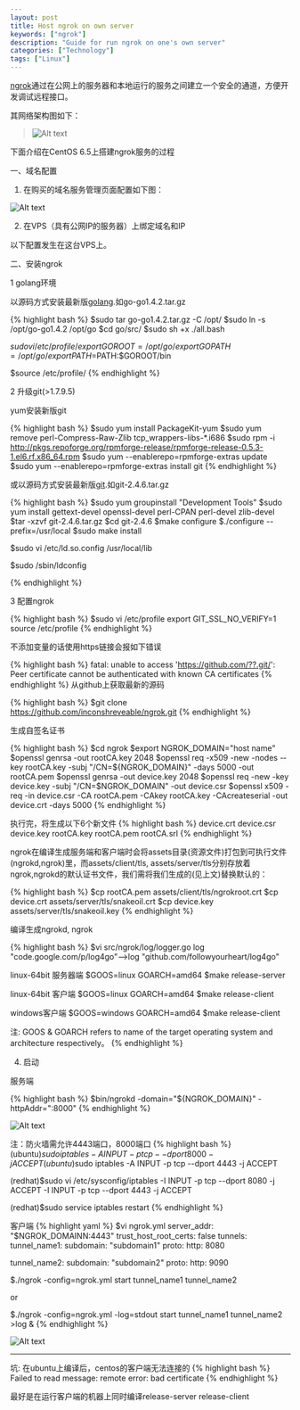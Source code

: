 ```yaml
---
layout: post
title: Host ngrok on own server
keywords: ["ngrok"]
description: "Guide for run ngrok on one's own server"
categories: ["Technology"]
tags: ["Linux"]
---
```


[ngrok](https://github.com/inconshreveable/ngrok/)通过在公网上的服务器和本地运行的服务之间建立一个安全的通道，方便开发调试远程接口。

其网络架构图如下：
> ![Alt text](https://raw.githubusercontent.com/followyourheart/followyourheart.github.io/master/images/2014-11-10-host-ngrok-on-own-server-1.png)

下面介绍在CentOS 6.5上搭建ngrok服务的过程

一、域名配置

1. 在购买的域名服务管理页面配置如下图：

![Alt text](https://raw.githubusercontent.com/followyourheart/followyourheart.github.io/master/images/2014-11-10-host-ngrok-on-own-server-2.png)

2. 在VPS（具有公网IP的服务器）上绑定域名和IP

以下配置发生在这台VPS上。

二、安装ngrok

1 golang环境

以源码方式安装最新版[golang](https://github.com/golang/go/releases/).如go-go1.4.2.tar.gz

{% highlight bash %}
$sudo tar go-go1.4.2.tar.gz -C /opt/
$sudo ln -s /opt/go-go1.4.2 /opt/go
$cd go/src/
$sudo sh +x ./all.bash

$sudo vi /etc/profile/
export GOROOT=/opt/go/
export GOPATH=/opt/go/
export PATH=$PATH:$GOROOT/bin

$source /etc/profile/
{% endhighlight %}

2 升级git(>1.7.9.5)

yum安装新版git

{% highlight bash %}
$sudo yum install PackageKit-yum
$sudo yum remove perl-Compress-Raw-Zlib tcp_wrappers-libs-*.i686
$sudo rpm -i http://pkgs.repoforge.org/rpmforge-release/rpmforge-release-0.5.3-1.el6.rf.x86_64.rpm
$sudo yum ­­--enablerepo=rpmforge­-extras update
$sudo yum ­­--enablerepo=rpmforge­-extras install git
{% endhighlight %}

或以源码方式安装最新版[git](https://github.com/git/git/releases).如git-2.4.6.tar.gz

{% highlight bash %}
$sudo yum groupinstall "Development Tools"
$sudo yum install gettext-devel openssl-devel perl-CPAN perl-devel zlib-devel
$tar -xzvf git-2.4.6.tar.gz
$cd git-2.4.6
$make configure
$./configure --prefix=/usr/local
$sudo make install

$sudo vi /etc/ld.so.config
/usr/local/lib

$sudo /sbin/ldconfig

{% endhighlight %}

3 配置ngrok

{% highlight bash %}
$sudo vi /etc/profile
export GIT_SSL_NO_VERIFY=1
source /etc/profile
{% endhighlight %}

不添加变量的话使用https链接会报如下错误

{% highlight bash %}
fatal: unable to access 'https://github.com/??.git/': Peer certificate cannot be authenticated with known CA certificates
{% endhighlight %}
从github上获取最新的源码

{% highlight bash %}
$git clone https://github.com/inconshreveable/ngrok.git
{% endhighlight %}

生成自签名证书

{% highlight bash %}
$cd ngrok
$export NGROK_DOMAIN="host name"
$openssl genrsa -out rootCA.key 2048
$openssl req ­-x509 -­new -­nodes -­key rootCA.key -­subj "/CN=${NGROK_DOMAIN}" -days 5000 ­-out rootCA.pem
$openssl genrsa -out device.key 2048
$openssl req -new -key device.key -subj "/CN=$NGROK_DOMAIN" -out device.csr
$openssl x509 -req -in device.csr -CA rootCA.pem -CAkey rootCA.key -CAcreateserial -out device.crt -days 5000
{% endhighlight %}

执行完，将生成以下6个新文件
{% highlight bash %}
device.crt
device.csr
device.key
rootCA.key
rootCA.pem
rootCA.srl
{% endhighlight %}

ngrok在编译生成服务端和客户端时会将assets目录(资源文件)打包到可执行文件(ngrokd,ngrok)里，而assets/client/tls, assets/server/tls分别存放着ngrok,ngrokd的默认证书文件，我们需将我们生成的(见上文)替换默认的：

{% highlight bash %}
$cp rootCA.pem assets/client/tls/ngrokroot.crt
$cp device.crt assets/server/tls/snakeoil.crt
$cp device.key assets/server/tls/snakeoil.key
{% endhighlight %}

编译生成ngrokd, ngrok

{% highlight bash %}
$vi src/ngrok/log/logger.go
log "code.google.com/p/log4go"-->log "github.com/followyourheart/log4go"

linux-64bit 服务器端
$GOOS=linux GOARCH=amd64
$make release-server

linux-64bit 客户端
$GOOS=linux GOARCH=amd64
$make release-client

windows客户端
$GOOS=windows GOARCH=amd64
$make release-client

注:
GOOS & GOARCH refers to name of the target operating system and architecture respectively。
{% endhighlight %}

4. 启动

服务端

{% highlight bash %}
$bin/ngrokd -domain="${NGROK_DOMAIN}" -httpAddr=":8000"
{% endhighlight %}

![Alt text](https://raw.githubusercontent.com/followyourheart/followyourheart.github.io/master/images/2014-11-10-host-ngrok-on-own-server-3.png)

注：防火墙需允许4443端口，8000端口
{% highlight bash %}
(ubuntu)$sudo iptables -A INPUT -p tcp --dport 8000 -j ACCEPT
(ubuntu)$sudo iptables -A INPUT -p tcp --dport 4443 -j ACCEPT

(redhat)$sudo vi /etc/sysconfig/iptables
-I INPUT -p tcp --dport 8080 -j ACCEPT
-I INPUT -p tcp --dport 4443 -j ACCEPT

(redhat)$sudo service iptables restart
{% endhighlight %}

客户端
{% highlight yaml %}
$vi ngrok.yml
server_addr: "$NGROK_DOMAINN:4443"
trust_host_root_certs: false
tunnels:
  tunnel_name1:
    subdomain: "subdomain1"
    proto:
      http: 8080

  tunnel_name2:
    subdomain: "subdomain2"
    proto:
      http: 9090

$./ngrok -config=ngrok.yml start tunnel_name1 tunnel_name2

or

$./ngrok -config=ngrok.yml -log=stdout start tunnel_name1 tunnel_name2 >log &
{% endhighlight %}

![Alt text](https://raw.githubusercontent.com/followyourheart/followyourheart.github.io/master/images/2014-11-10-host-ngrok-on-own-server-4.png)

---
坑: 在ubuntu上编译后，centos的客户端无法连接的
{% highlight bash %}
Failed to read message: remote error: bad certificate
{% endhighlight %}

最好是在运行客户端的机器上同时编译release-server release-client
